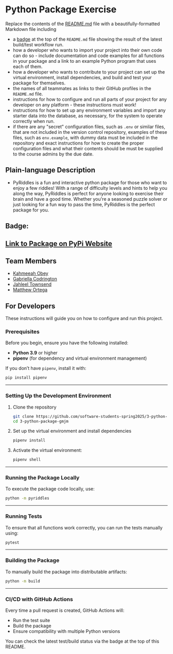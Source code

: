 # Python Package Exercise

Replace the contents of the [README.md](./README.md) file with a beautifully-formatted Markdown file including

- a [badge](https://docs.github.com/en/actions/monitoring-and-troubleshooting-workflows/adding-a-workflow-status-badge) at the top of the `README.md` file showing the result of the latest build/test workflow run.
- how a developer who wants to import your project into their own code can do so - include documentation and code examples for all functions in your package and a link to an example Python program that uses each of them.
- how a developer who wants to contribute to your project can set up the virtual environment, install dependencies, and build and test your package for themselves.
- the names of all teammates as links to their GitHub profiles in the `README.md` file.
- instructions for how to configure and run all parts of your project for any developer on any platform - these instructions must work!
- instructions for how to set up any environment variables and import any starter data into the database, as necessary, for the system to operate correctly when run.
- if there are any "secret" configuration files, such as `.env` or similar files, that are not included in the version control repository, examples of these files, such as `env.example`, with dummy data must be included in the repository and exact instructions for how to create the proper configuration files and what their contents should be must be supplied to the course admins by the due date.


## Plain-language Description 

- PyRiddles is a fun and interactive python package for those who want to enjoy a few riddles! With a range of difficulty levels and hints to help you along the way, PyRiddles is perfect for anyone looking to exercise their brain and have a good time. Whether you're a seasoned puzzle solver or just looking for a fun way to pass the time, PyRiddles is the perfect package for you.

## Badge:


## [Link to Package on PyPi Website](https://pypi.org/project/pyriddle/)

## Team Members

- [Kahmeeah Obey](https://github.com/kahmeeah)
- [Gabriella Codrington](https://github.com/gabriella-codrington)
- [Jahleel Townsend](https://github.com/JahleelT)
- [Matthew Ortega](https://github.com/bruhcolate)

## For Developers

These instructions will guide you on how to configure and run this project.

### **Prerequisites**

Before you begin, ensure you have the following installed:

- **Python 3.9** or higher
- **pipenv** (for dependency and virtual environment management)

If you don’t have `pipenv`, install it with:

```sh
pip install pipenv
```

---

### **Setting Up the Development Environment**

1. Clone the repository

    ```sh
    git clone https://github.com/software-students-spring2025/3-python-package-gmjm.git
    cd 3-python-package-gmjm
    ```

2. Set up the virtual environment and install dependencies

    ```sh
    pipenv install
    ```

3. Activate the virtual environment:

    ```sh
    pipenv shell
    ```

---

### **Running the Package Locally**

To execute the package code locally, use:

```sh
python -m pyriddles
```

---

### **Running Tests**

To ensure that all functions work correctly, you can run the tests manually using:

```sh
pytest
```

---

### **Building the Package**

To manually build the package into distributable artifacts:

```sh
python -m build
```

---

### **CI/CD with GitHub Actions**

Every time a pull request is created, GitHub Actions will:

- Run the test suite
- Build the package
- Ensure compatibility with multiple Python versions

You can check the latest test/build status via the badge at the top of this README.
